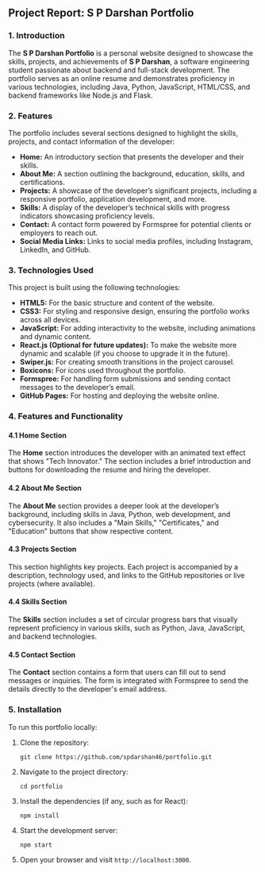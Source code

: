 
## **Project Report: S P Darshan Portfolio**

### **1. Introduction**

The **S P Darshan Portfolio** is a personal website designed to showcase the skills, projects, and achievements of **S P Darshan**, a software engineering student passionate about backend and full-stack development. The portfolio serves as an online resume and demonstrates proficiency in various technologies, including Java, Python, JavaScript, HTML/CSS, and backend frameworks like Node.js and Flask.


### **2. Features**

The portfolio includes several sections designed to highlight the skills, projects, and contact information of the developer:

- **Home:** An introductory section that presents the developer and their skills.
- **About Me:** A section outlining the background, education, skills, and certifications.
- **Projects:** A showcase of the developer’s significant projects, including a responsive portfolio, application development, and more.
- **Skills:** A display of the developer’s technical skills with progress indicators showcasing proficiency levels.
- **Contact:** A contact form powered by Formspree for potential clients or employers to reach out.
- **Social Media Links:** Links to social media profiles, including Instagram, LinkedIn, and GitHub.


### **3. Technologies Used**

This project is built using the following technologies:

- **HTML5:** For the basic structure and content of the website.
- **CSS3:** For styling and responsive design, ensuring the portfolio works across all devices.
- **JavaScript:** For adding interactivity to the website, including animations and dynamic content.
- **React.js (Optional for future updates):** To make the website more dynamic and scalable (if you choose to upgrade it in the future).
- **Swiper.js:** For creating smooth transitions in the project carousel.
- **Boxicons:** For icons used throughout the portfolio.
- **Formspree:** For handling form submissions and sending contact messages to the developer’s email.
- **GitHub Pages:** For hosting and deploying the website online.


### **4. Features and Functionality**

#### **4.1 Home Section**

The **Home** section introduces the developer with an animated text effect that shows "Tech Innovator." The section includes a brief introduction and buttons for downloading the resume and hiring the developer.

#### **4.2 About Me Section**

The **About Me** section provides a deeper look at the developer’s background, including skills in Java, Python, web development, and cybersecurity. It also includes a "Main Skills," "Certificates," and "Education" buttons that show respective content.

#### **4.3 Projects Section**

This section highlights key projects. Each project is accompanied by a description, technology used, and links to the GitHub repositories or live projects (where available).

#### **4.4 Skills Section**

The **Skills** section includes a set of circular progress bars that visually represent proficiency in various skills, such as Python, Java, JavaScript, and backend technologies.

#### **4.5 Contact Section**

The **Contact** section contains a form that users can fill out to send messages or inquiries. The form is integrated with Formspree to send the details directly to the developer's email address.



### **5. Installation**

To run this portfolio locally:

1. Clone the repository:
   ```
   git clone https://github.com/spdarshan46/portfolio.git
   ```

2. Navigate to the project directory:
   ```
   cd portfolio
   ```

3. Install the dependencies (if any, such as for React):
   ```
   npm install
   ```

4. Start the development server:
   ```
   npm start
   ```

5. Open your browser and visit `http://localhost:3000`.

